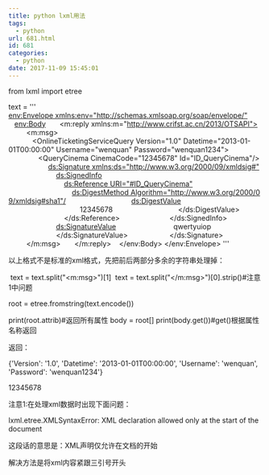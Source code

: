 ```yaml
---
title: python lxml用法
tags:
  - python
url: 681.html
id: 681
categories:
  - python
date: 2017-11-09 15:45:01
---
```


from lxml import etree

text = '''<?xml version="1.0" encoding="utf-8"?>
<env:Envelope xmlns:env="http://schemas.xmlsoap.org/soap/envelope/">
   <env:Body>
      <m:reply xmlns:m="http://www.crifst.ac.cn/2013/OTSAPI">
         <m:msg>
             <?xml version="1.0" encoding="utf-8"?>
            <OnlineTicketingServiceQuery Version="1.0" Datetime="2013-01-01T00:00:00" Username="wenquan" Password="wenquan1234">
               <QueryCinema CinemaCode="12345678" Id="ID_QueryCinema"/>
                    <ds:Signature xmlns:ds="http://www.w3.org/2000/09/xmldsig#">
                        <ds:SignedInfo>
                            <ds:Reference URI="#ID_QueryCinema">
                                <ds:DigestMethod Algorithm="http://www.w3.org/2000/09/xmldsig#sha1"/>
                                <ds:DigestValue>
                                    12345678
                                </ds:DigestValue>
                            </ds:Reference>
                        </ds:SignedInfo>
                        <ds:SignatureValue>
                            qwertyuiop
                        </ds:SignatureValue>
                    </ds:Signature>
            </OnlineTicketingServiceQuery>
         </m:msg>
      </m:reply>
   </env:Body>
</env:Envelope>
'''

  

以上格式不是标准的xml格式，先把前后两部分多余的字符串处理掉：

 text = text.split("<m:msg>")\[1\]
 text = text.split("</m:msg>")\[0\].strip()#注意1中问题

root = etree.fromstring(text.encode())

print(root.attrib)#返回所有属性
body = root\[\]
print(body.get())#get()根据属性名称返回

  

返回：

{'Version': '1.0', 'Datetime': '2013-01-01T00:00:00', 'Username': 'wenquan', 'Password': 'wenquan1234'}  

12345678  

  

  

  

注意1:在处理xml数据时出现下面问题：

lxml.etree.XMLSyntaxError: XML declaration allowed only at the start of the document

  

这段话的意思是：XML声明仅允许在文档的开始

解决方法是将xml内容紧跟三引号开头